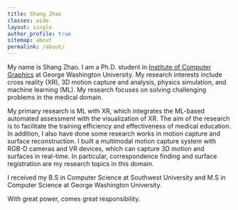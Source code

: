 ```yaml
---
title: Shang Zhao
classes: wide
layout: single
author_profile: true
sitemap: about
permalink: /about/
---
```


My name is Shang Zhao. I am a Ph.D. student in [Institute of Computer Graphics](https://icg.gwu.edu/) at George Washington University. My research interests include cross reality (XR), 3D motion capture and analysis, physics simulation, and machine learning (ML). My research focuses on solving challenging problems in the medical domain. 

My primary research is ML with XR, which integrates the ML-based automated assessment with the visualization of XR. The aim of the research is to facilitate the training efficiency and effectiveness of medical education.  In addition, I also have done some research works in motion capture and surface reconstruction. I built a multimodal motion capture system with RGB-D cameras and VR devices, which can capture 3D motion and surfaces in real-time. In particular, correspondence finding and surface registration are my research topics in this domain.   

I received my B.S in Computer Science at Southwest University and M.S in Computer Science at George Washington University.

With great power, comes great responsibility.


